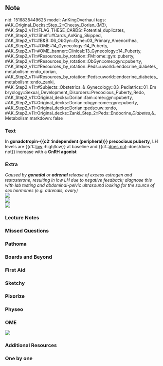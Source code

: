 ## Note
nid: 1516835449625
model: AnKingOverhaul
tags: #AK_Original_Decks::Step_2::Cheesy_Dorian_(M3), #AK_Step2_v11::!FLAG_THESE_CARDS::Potential_duplicates, #AK_Step2_v11::!Shelf::#Cards_AnKing_Skipped, #AK_Step2_v11::#B&B::06_ObGyn::Gyne::03_Primary_Amenorrhea, #AK_Step2_v11::#OME::14_Gynecology::14_Puberty, #AK_Step2_v11::#OME_banner::Clinical::13_Gynecology::14_Puberty, #AK_Step2_v11::#Resources_by_rotation::FM::ome::gyn::puberty, #AK_Step2_v11::#Resources_by_rotation::ObGyn::ome::gyn::puberty, #AK_Step2_v11::#Resources_by_rotation::Peds::uworld::endocrine_diabetes_metabolism::endo_dorian, #AK_Step2_v11::#Resources_by_rotation::Peds::uworld::endocrine_diabetes_metabolism::endo_zanki, #AK_Step2_v11::#Subjects::Obstetrics_&_Gynecology::03_Pediatrics::01_Embryology::Sexual_Development_Disorders::Precocious_Puberty_Redo, #AK_Step2_v11::Original_decks::Dorian::fam::ome::gyn::puberty, #AK_Step2_v11::Original_decks::Dorian::obgyn::ome::gyn::puberty, #AK_Step2_v11::Original_decks::Dorian::peds::uw::endo, #AK_Step2_v11::Original_decks::Zanki_Step_2::Peds::Endocrine,_Diabetes,_&_Metabolism
markdown: false

### Text
In <b style="">gonadotropin-{{c2::independent (peripheral)}}
precocious puberty</b>, LH levels are {{c1::<u>low</u>::high/low}}
at baseline and {{c1::<u>does not</u>::does/does not}} increase
with a <b style="">GnRH</b> <b style="">agonist</b>

### Extra
<div>
  <i>Caused by <b>gonadal</b> or <b>adrenal</b> release of excess
  estrogen and testosterone, resulting in low LH due to negative
  feedback; diagnose this with lab testing and abdominal-pelvic
  ultrasound looking for the source of sex hormones (e.g. adrenals,
  ovary)</i>
</div>
<div>
<div><img src="paste-1412296916074497.jpg"></div><img src=
"big_5939744306ae0.jpg"></div><img src="hmmmm.png">

### Lecture Notes


### Missed Questions


### Pathoma


### Boards and Beyond


### First Aid


### Sketchy


### Pixorize


### Physeo


### OME
<div class="ome-widget">
  <a href=
  "https://onlinemeded.org/spa/gynecology/puberty/acquire?ref=anki">
  <img src="_OME_AnkiFlashcards_Lesson_4.png"></a>
</div>

### Additional Resources


### One by one

